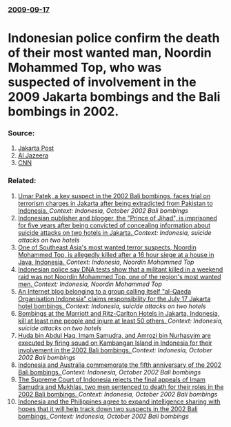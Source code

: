 ### [2009-09-17](/news/2009/09/17/index.md)

#  Indonesian police confirm the death of their most wanted man, Noordin Mohammed Top, who was suspected of involvement in the 2009 Jakarta bombings and the Bali bombings in 2002. 




### Source:

1. [Jakarta Post](http://www.thejakartapost.com/news/2009/09/17/police-confirm-noordin%E2%80%99s-death.html)
2. [Al Jazeera](http://english.aljazeera.net/news/asia-pacific/2009/09/200991783135850613.html)
3. [CNN](http://edition.cnn.com/2009/WORLD/asiapcf/09/17/indonesia.terror.raid/)

### Related:

1. [Umar Patek, a key suspect in the 2002 Bali bombings, faces trial on terrorism charges in Jakarta after being extradicted from Pakistan to Indonesia. ](/news/2011/08/11/umar-patek-a-key-suspect-in-the-2002-bali-bombings-faces-trial-on-terrorism-charges-in-jakarta-after-being-extradicted-from-pakistan-to-in.md) _Context: Indonesia, October 2002 Bali bombings_
2. [Indonesian publisher and blogger, the "Prince of Jihad", is imprisoned for five years after being convicted of concealing information about suicide attacks on two hotels in Jakarta. ](/news/2010/06/29/indonesian-publisher-and-blogger-the-prince-of-jihad-is-imprisoned-for-five-years-after-being-convicted-of-concealing-information-about.md) _Context: Indonesia, suicide attacks on two hotels_
3. [ One of Southeast Asia's most wanted terror suspects, Noordin Mohammed Top, is allegedly killed after a 16 hour siege at a house in Java, Indonesia. ](/news/2009/08/8/one-of-southeast-asia-s-most-wanted-terror-suspects-noordin-mohammed-top-is-allegedly-killed-after-a-16-hour-siege-at-a-house-in-java-in.md) _Context: Indonesia, Noordin Mohammed Top_
4. [ Indonesian police say DNA tests show that a militant killed in a weekend raid was not Noordin Mohammed Top, one of the region's most wanted men. ](/news/2009/08/12/indonesian-police-say-dna-tests-show-that-a-militant-killed-in-a-weekend-raid-was-not-noordin-mohammed-top-one-of-the-region-s-most-wanted.md) _Context: Indonesia, Noordin Mohammed Top_
5. [ An Internet blog belonging to a group calling itself "al-Qaeda Organisation Indonesia" claims responsibility for the July 17 Jakarta hotel bombings. ](/news/2009/07/29/an-internet-blog-belonging-to-a-group-calling-itself-al-qaeda-organisation-indonesia-claims-responsibility-for-the-july-17-jakarta-hotel.md) _Context: Indonesia, suicide attacks on two hotels_
6. [ Bombings at the Marriott and Ritz-Carlton Hotels in Jakarta, Indonesia, kill at least nine people and injure at least 50 others. ](/news/2009/07/17/bombings-at-the-marriott-and-ritz-carlton-hotels-in-jakarta-indonesia-kill-at-least-nine-people-and-injure-at-least-50-others.md) _Context: Indonesia, suicide attacks on two hotels_
7. [ Huda bin Abdul Haq, Imam Samudra, and Amrozi bin Nurhasyim are executed by firing squad on Kambangan Island in Indonesia for their involvement in the 2002 Bali bombings. ](/news/2008/11/9/huda-bin-abdul-haq-imam-samudra-and-amrozi-bin-nurhasyim-are-executed-by-firing-squad-on-kambangan-island-in-indonesia-for-their-involvem.md) _Context: Indonesia, October 2002 Bali bombings_
8. [ Indonesia and Australia commemorate the fifth anniversary of the 2002 Bali bombings. ](/news/2007/10/12/indonesia-and-australia-commemorate-the-fifth-anniversary-of-the-2002-bali-bombings.md) _Context: Indonesia, October 2002 Bali bombings_
9. [ The Supreme Court of Indonesia rejects the final appeals of Imam Samudra and Mukhlas, two men sentenced to death for their roles in the 2002 Bali bombings. ](/news/2007/09/25/the-supreme-court-of-indonesia-rejects-the-final-appeals-of-imam-samudra-and-mukhlas-two-men-sentenced-to-death-for-their-roles-in-the-200.md) _Context: Indonesia, October 2002 Bali bombings_
10. [ Indonesia and the Philippines agree to expand intelligence sharing with hopes that it will help track down two suspects in the 2002 Bali bombings. ](/news/2007/07/13/indonesia-and-the-philippines-agree-to-expand-intelligence-sharing-with-hopes-that-it-will-help-track-down-two-suspects-in-the-2002-bali-bo.md) _Context: Indonesia, October 2002 Bali bombings_
